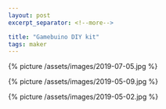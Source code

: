 ```yaml
---
layout: post
excerpt_separator: <!--more-->

title: "Gamebuino DIY kit"
tags: maker
---
```


{% picture /assets/images/2019-07-05.jpg %}

{% picture /assets/images/2019-05-09.jpg %}

{% picture /assets/images/2019-05-02.jpg %}
<!--more-->